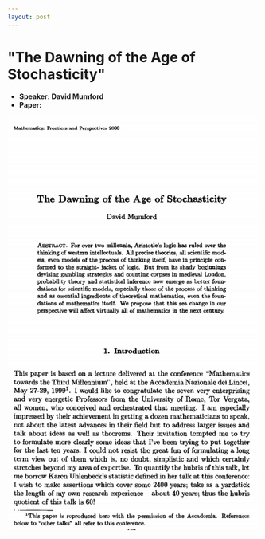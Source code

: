 ```yaml
---
layout: post
---
```

# "The Dawning of the Age of Stochasticity"

* **Speaker: David Mumford**
* **Paper:[]()**

![](https://raw.githubusercontent.com/lmmx/shots/master/2016/Sep/mumford-stoch/mumford-stoch-0-1.png)
